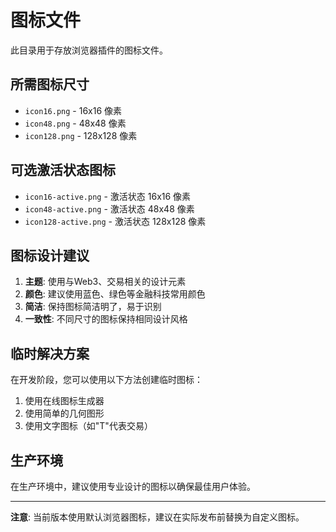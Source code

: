 # 图标文件

此目录用于存放浏览器插件的图标文件。

## 所需图标尺寸

- `icon16.png` - 16x16 像素
- `icon48.png` - 48x48 像素  
- `icon128.png` - 128x128 像素

## 可选激活状态图标

- `icon16-active.png` - 激活状态 16x16 像素
- `icon48-active.png` - 激活状态 48x48 像素
- `icon128-active.png` - 激活状态 128x128 像素

## 图标设计建议

1. **主题**: 使用与Web3、交易相关的设计元素
2. **颜色**: 建议使用蓝色、绿色等金融科技常用颜色
3. **简洁**: 保持图标简洁明了，易于识别
4. **一致性**: 不同尺寸的图标保持相同设计风格

## 临时解决方案

在开发阶段，您可以使用以下方法创建临时图标：

1. 使用在线图标生成器
2. 使用简单的几何图形
3. 使用文字图标（如"T"代表交易）

## 生产环境

在生产环境中，建议使用专业设计的图标以确保最佳用户体验。

---

**注意**: 当前版本使用默认浏览器图标，建议在实际发布前替换为自定义图标。
